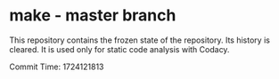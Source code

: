 # make - master branch

This repository contains the frozen state of the repository.
Its history is cleared. It is used only for static code
analysis with Codacy.

Commit Time: 1724121813